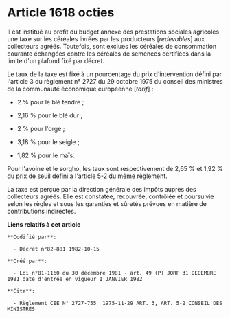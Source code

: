 # Article 1618 octies

Il est institué au profit du budget annexe des prestations sociales agricoles une taxe sur les céréales livrées par les
producteurs [*redevables*] aux collecteurs agréés. Toutefois, sont exclues les céréales de consommation courante échangées
contre les céréales de semences certifiées dans la limite d'un plafond fixé par décret.

Le taux de la taxe est fixé à un pourcentage du prix d'intervention défini par l'article 3 du règlement n° 2727 du 29 octobre
1975 du conseil des ministres de la communauté économique européenne [*tarif*] :

- 2 % pour le blé tendre ;

- 2,16 % pour le blé dur ;

- 2 % pour l'orge ;

- 3,18 % pour le seigle ;

- 1,82 % pour le maïs.

Pour l'avoine et le sorgho, les taux sont respectivement de 2,65 % et 1,92 % du prix de seuil défini à l'article 5-2 du même
règlement.

La taxe est perçue par la direction générale des impôts auprès des collecteurs agréés. Elle est constatée, recouvrée,
contrôlée et poursuivie selon les règles et sous les garanties et sûretés prévues en matière de contributions indirectes.

**Liens relatifs à cet article**

	**Codifié par**:

	  - Décret n°82-881 1982-10-15

	**Créé par**:

	  - Loi n°81-1160 du 30 décembre 1981 - art. 49 (P) JORF 31 DECEMBRE 1981 date d'entrée en vigueur 1 JANVIER 1982

	**Cite**:

	  - Règlement CEE N° 2727-755  1975-11-29 ART. 3, ART. 5-2 CONSEIL DES MINISTRES
